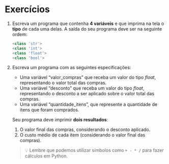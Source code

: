 # Exercícios

1. Escreva um programa que contenha **4 variáveis** e que imprima na tela o **tipo** de cada uma delas. A saída do seu programa deve ser na seguinte ordem:
    
    ```python
    <class 'str'>
    <class 'int'>
    <class 'float'>
    <class 'bool'>
    ```
    
2. Escreva um programa com as seguintes especificações:
    - Uma variável “valor_compras” que receba um valor do tipo *float*, representando o valor total das compras.
    - Uma variável “desconto” que receba um valor do tipo *float*, representando o desconto a ser aplicado sobre o valor total das compras.
    - Uma variável “quantidade_itens”, que represente a quantidade de itens que foram comprados.
    
    Seu programa deve imprimir **dois resultados**:
    
    1. O valor final das compras, considerando o desconto aplicado.
    2. O custo médio de cada item (considerando o valor final das compras).
    
    > 💡 Lembre que podemos utilizar símbolos como `+ - * /` para fazer cálculos em Python.